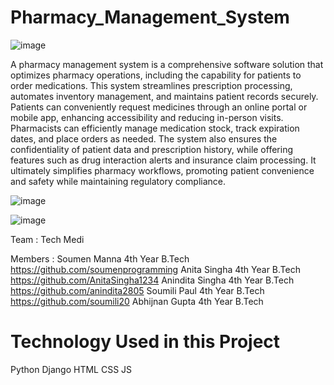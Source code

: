 # Pharmacy_Management_System

![image](https://github.com/Abhijnan29/Pharmacy_Management_System/assets/95416360/c5b10e0b-dd5f-4388-8bdb-6730dc6b929b)

A pharmacy management system is a comprehensive software solution that optimizes pharmacy operations, including the capability for patients to order medications. This system streamlines prescription processing, automates inventory management, and maintains patient records securely. Patients can conveniently request medicines through an online portal or mobile app, enhancing accessibility and reducing in-person visits. Pharmacists can efficiently manage medication stock, track expiration dates, and place orders as needed. The system also ensures the confidentiality of patient data and prescription history, while offering features such as drug interaction alerts and insurance claim processing. It ultimately simplifies pharmacy workflows, promoting patient convenience and safety while maintaining regulatory compliance.


![image](https://github.com/Abhijnan29/Pharmacy_Management_System/assets/95416360/745d4e71-3a2a-454e-b3dd-57d7409c0a9c)

![image](https://github.com/Abhijnan29/Pharmacy_Management_System/assets/95416360/596f614c-296b-49b7-b51a-aa4ddef1013b)


Team : Tech Medi

Members :
Soumen Manna 4th Year B.Tech  https://github.com/soumenprogramming
Anita Singha 4th Year B.Tech  https://github.com/AnitaSingha1234
Anindita Singha 4th Year B.Tech https://github.com/anindita2805
Soumili Paul 4th Year B.Tech  https://github.com/soumili20
Abhijnan Gupta 4th Year B.Tech
# Technology Used in this Project
 Python
 Django
 HTML
 CSS
 JS

